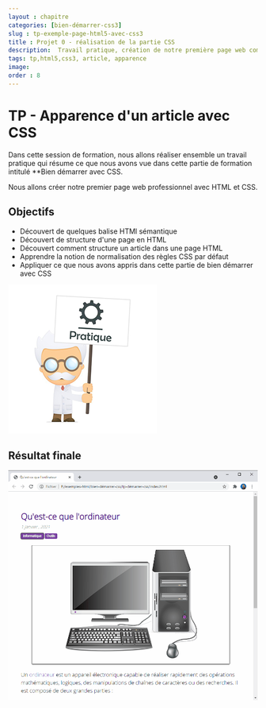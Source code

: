 ```yaml
---
layout : chapitre
categories: [bien-démarrer-css3]
slug : tp-exemple-page-html5-avec-css3
title : Projet 0 - réalisation de la partie CSS
description:  Travail pratique, création de notre première page web complete avec HTML5 et CSS3. 
tags: tp,html5,css3, article, apparence
image: 
order : 8
---
```

# TP - Apparence d'un article avec CSS

<!-- note -->

Dans cette session de formation, nous allons réaliser ensemble un travail pratique qui résume ce que nous avons vue dans cette partie de formation intitulé **Bien démarrer avec CSS.

Nous allons créer notre premier page web professionnel avec HTML et CSS.

<!-- end note -->

## Objectifs

<!-- g layout : 9-9 3-8 p-50 -->

- Découvert de quelques balise HTMl sémantique
- Découvert de structure d'une page en HTML
- Découvert comment structure un article dans une page HTML
- Apprendre la notion de normalisation des règles CSS par défaut
- Appliquer ce que nous avons appris dans cette partie de bien démarrer avec CSS

![Explication pratique élément h1](./images/prof/explication-pratique.png)


## Résultat finale 

<!-- g layout : 12-9 -->

![Résultat finale de  ](./images/bien-démarrer-avec-css/tp-démarrer-css/résultat-finale.png)

